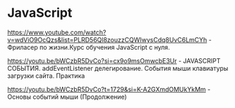 # JavaScript

https://www.youtube.com/watch?v=wdViO9OcQzs&list=PLRD56Ql8zouzzCQWIwysCdq8UvC6LmCYh - Фриласер по жизни.Курс обучения JavaScript с нуля.

https://youtu.be/bWCzbR5DvCo?si=cx9o9msOmwcbE3Ur - JAVASCRIPT СОБЫТИЯ. addEventListener делегирование. Cобытия мыши клавиатуры загрузки сайта. Практика

https://youtu.be/bWCzbR5DvCo?t=1729&si=K-A2GXmdOMUkYkMm - Основы событий мыши (Продолжение)
